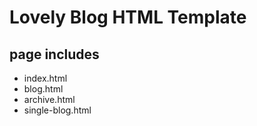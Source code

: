 

# Lovely Blog HTML Template

## page includes 
* index.html
* blog.html
* archive.html
* single-blog.html
 
 
